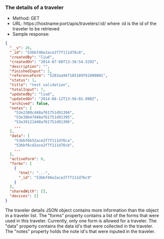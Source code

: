 ### The details of a traveler

- Method: GET
- URL: https://hostname:port/apis/travelers/:id/
  where :id is the id of the traveler to be retrieved
- Sample response:

```json
{
  "__v": 26,
  "_id": "53bbf46e2ace2f7f111d76c8",
  "createdBy": "liud",
  "createdOn": "2014-07-08T13:38:54.529Z",
  "description": "",
  "finishedInput": 2,
  "referenceForm": "5283aa947185189f61000001",
  "status": 1,
  "title": "test validation",
  "totalInput": 7,
  "updatedBy": "liud",
  "updatedOn": "2014-08-12T13:56:02.090Z",
  "archived": false,
  "notes": [
    "53e2380cd48af61751d91394",
    "53e38b47d48af61751d91395",
    "53e39121d48af61751d91396",
    ...
  ],
  "data": [
    "53bbf6b52ace2f7f111d76ca",
    "53bbf6cd2ace2f7f111d76cb",
    ...
  ],
  "activeForm": 0,
  "forms": [
    {
      "html": "...",
      "_id": "53bbf46e2ace2f7f111d76c9"
    }
  ],
  "sharedWith": [],
  "devices": []
}
```

The traveler details JSON object contains more information than the object in a traveler list. The "forms" property contains a list of the forms that were used in this traveler. Currently, only one form is allowed for a traveler. The "data" property contains the data id's that were collected in the traveler. The "notes" property holds the note id's that were inputed in the traveler.
